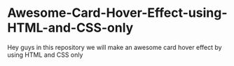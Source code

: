 # Awesome-Card-Hover-Effect-using-HTML-and-CSS-only
Hey guys in this repository we will make an awesome card hover effect by using HTML and CSS only
